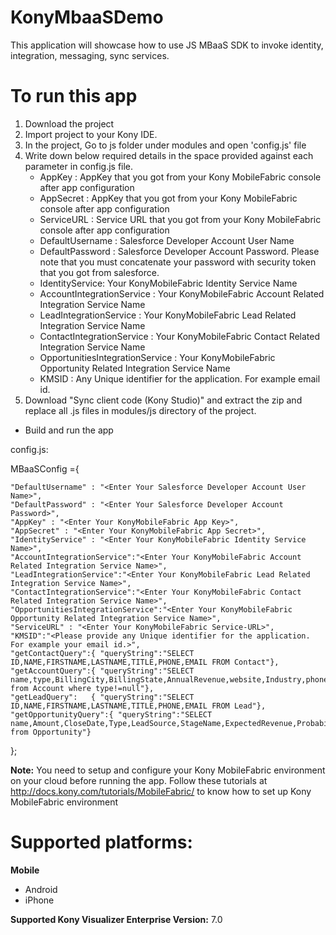 KonyMbaaSDemo
=========

This application will showcase how to use JS MBaaS SDK to invoke identity, integration, messaging, sync services.

# To run this app

1. Download the project
2. Import project to your Kony IDE.
3. In the project, Go to js folder under modules and open 'config.js' file
4. Write down below required details in the space provided against each parameter in config.js file.
	* AppKey : AppKey that you got from your Kony MobileFabric console after app configuration  
	* AppSecret : AppKey that you got from your Kony MobileFabric console after app configuration  
	* ServiceURL : Service URL that you got from your Kony MobileFabric console after app configuration 
	* DefaultUsername :  Salesforce Developer Account User Name
	* DefaultPassword : Salesforce Developer Account Password. Please note that you must concatenate your password with security token that you got from salesforce.
	* IdentityService: Your KonyMobileFabric Identity Service Name
	* AccountIntegrationService : Your KonyMobileFabric Account Related Integration Service Name
	* LeadIntegrationService : Your KonyMobileFabric Lead Related Integration Service Name
	* ContactIntegrationService : Your KonyMobileFabric Contact Related Integration Service Name
	* OpportunitiesIntegrationService : Your KonyMobileFabric Opportunity Related Integration Service Name
	* KMSID : Any Unique identifier for the application. For example email id.
5. Download "Sync client code (Kony Studio)" and extract the zip and replace all .js files in modules/js directory of the project.
* Build and run the app
 
config.js:

MBaaSConfig ={	

	"DefaultUsername" : "<Enter Your Salesforce Developer Account User Name>", 
    "DefaultPassword" : "<Enter Your Salesforce Developer Account Password>",    
	"AppKey" : "<Enter Your KonyMobileFabric App Key>", 
    "AppSecret" : "<Enter Your KonyMobileFabric App Secret>", 
    "IdentityService" : "<Enter Your KonyMobileFabric Identity Service Name>",
    "AccountIntegrationService":"<Enter Your KonyMobileFabric Account Related Integration Service Name>",
    "LeadIntegrationService":"<Enter Your KonyMobileFabric Lead Related Integration Service Name>",
	"ContactIntegrationService":"<Enter Your KonyMobileFabric Contact Related Integration Service Name>",
    "OpportunitiesIntegrationService":"<Enter Your KonyMobileFabric Opportunity Related Integration Service Name>",
    "ServiceURL" : "<Enter Your KonyMobileFabric Service-URL>",
    "KMSID":"<Please provide any Unique identifier for the application. For example your email id.>",    
    "getContactQuery":{ "queryString":"SELECT ID,NAME,FIRSTNAME,LASTNAME,TITLE,PHONE,EMAIL FROM Contact"},
    "getAccountQuery":{ "queryString":"SELECT name,type,BillingCity,BillingState,AnnualRevenue,website,Industry,phone,BillingStreet from Account where type!=null"},
    "getLeadQuery":   { "queryString":"SELECT ID,NAME,FIRSTNAME,LASTNAME,TITLE,PHONE,EMAIL FROM Lead"},
    "getOpportunityQuery":{ "queryString":"SELECT name,Amount,CloseDate,Type,LeadSource,StageName,ExpectedRevenue,Probability from Opportunity"}
};
	

**Note:**
You need to setup and configure your Kony MobileFabric environment on your cloud before running the app. Follow these tutorials at  http://docs.kony.com/tutorials/MobileFabric/ to know how to set up Kony MobileFabric environment

# Supported platforms:
**Mobile**
 * Android
 * iPhone

 **Supported Kony Visualizer Enterprise Version:** 7.0

